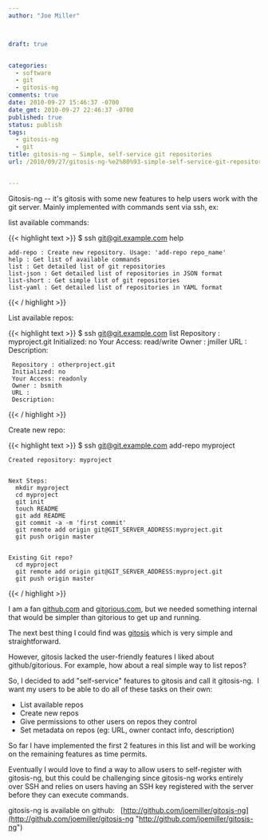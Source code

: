 ```yaml
---
author: "Joe Miller"



draft: true


categories:
  - software
  - git
  - gitosis-ng
comments: true
date: 2010-09-27 15:46:37 -0700
date_gmt: 2010-09-27 22:46:37 -0700
published: true
status: publish
tags:
  - gitosis-ng
  - git
title: gitosis-ng – Simple, self-service git repositories
url: /2010/09/27/gitosis-ng-%e2%80%93-simple-self-service-git-repositories/


---
```


Gitosis-ng -- it's gitosis with some new features to help users work with the git server. Mainly implemented with commands sent via ssh, ex:

<!--more-->

list available commands:

{{< highlight text >}}
$ ssh git@git.example.com help


    add-repo : Create new repository. Usage: 'add-repo repo_name'
    help : Get list of available commands
    list : Get detailed list of git repositories
    list-json : Get detailed list of repositories in JSON format
    list-short : Get simple list of git repositories
    list-yaml : Get detailed list of repositories in YAML format
{{< / highlight >}}

List available repos:

{{< highlight text >}}
$ ssh git@git.example.com list
    Repository : myproject.git
     Initialized: no
     Your Access: read/write
     Owner : jmiller
     URL :
     Description:


     Repository : otherproject.git
     Initialized: no
     Your Access: readonly
     Owner : bsmith
     URL :
     Description:
{{< / highlight >}}

Create new repo:

{{< highlight text >}}
$ ssh git@git.example.com add-repo myproject


    Created repository: myproject


    Next Steps:
      mkdir myproject
      cd myproject
      git init
      touch README
      git add README
      git commit -a -m 'first commit'
      git remote add origin git@GIT_SERVER_ADDRESS:myproject.git
      git push origin master


    Existing Git repo?
      cd myproject
      git remote add origin git@GIT_SERVER_ADDRESS:myproject.git
      git push origin master
{{< / highlight >}}

I am a fan [github.com](http://github.com "github.com") and [gitorious.com](http://gitorious.com "gitorious.com"), but we needed something internal that would be simpler than gitorious to get up and running.

The next best thing I could find was [gitosis](http://scie.nti.st/2007/11/14/hosting-git-repositories-the-easy-and-secure-way) which is very simple and straightforward.

However, gitosis lacked the user-friendly features I liked about github/gitorious. For example, how about a real simple way to list repos?

So, I decided to add "self-service" features to gitosis and call it gitosis-ng.  I want my users to be able to do all of these tasks on their own:

- List available repos
- Create new repos
- Give permissions to other users on repos they control
- Set metadata on repos (eg: URL, owner contact info, description)

So far I have implemented the first 2 features in this list and will be working on the remaining features as time permits.

Eventually I would love to find a way to allow users to self-register with gitosis-ng, but this could be challenging since gitosis-ng works entirely over SSH and relies on users having an SSH key registered with the server before they can execute commands.

gitosis-ng is available on github:   [http://github.com/joemiller/gitosis-ng](http://github.com/joemiller/gitosis-ng "http://github.com/joemiller/gitosis-ng")
